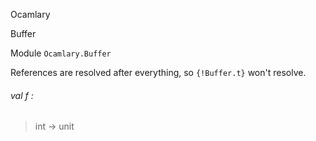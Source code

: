 Ocamlary

Buffer

Module `Ocamlary.Buffer`

References are resolved after everything, so `{!Buffer.t}` won't resolve.

<a id="val-f"></a>

###### val f :

> int -> unit
